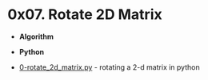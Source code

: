 
# 0x07. Rotate 2D Matrix
- **Algorithm**
- **Python**

- [0-rotate_2d_matrix.py](https://github.com/Nyaguthii-C/alx-interview/blob/main/0x07-rotate_2d_matrix/0-rotate_2d_matrix.py) - rotating a 2-d matrix in python
